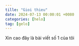 ```yaml
---
tille: "Gioi thieu"
date: 2024-07-13 00:00:01 +0080
categories: [helo]
tag: [gelo]
---
```

Xin cao đây là bài viết số 1 của tôi
